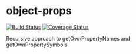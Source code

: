 # object-props
[![Build Status](https://travis-ci.org/gingur/object-props.svg?branch=master)](https://travis-ci.org/gingur/object-props) [![Coverage Status](https://coveralls.io/repos/github/gingur/object-props/badge.svg?branch=master)](https://coveralls.io/github/gingur/object-props?branch=master)

Recursive approach to getOwnPropertyNames and getOwnPropertySymbols
